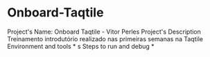 # Onboard-Taqtile

Project's Name:
    Onboard Taqtile - Vitor Perles
Project's Description
    Treinamento introdutório realizado nas primeiras semanas na Taqtile
Environment and tools *
s
Steps to run and debug *
